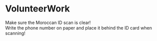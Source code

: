 # VolunteerWork

Make sure the Moroccan ID scan is clear!  <br />
Write the phone number on paper and place it behind the ID card when scanning!
